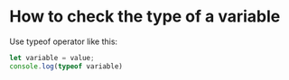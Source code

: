 # How to check the type of a variable

Use typeof operator like this:
``` TypeScript
let variable = value;
console.log(typeof variable)
```
